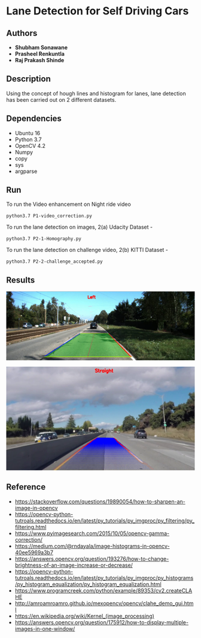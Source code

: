 # Lane Detection for Self Driving Cars

## Authors
* **Shubham Sonawane**
* **Prasheel Renkuntla**
* **Raj Prakash Shinde**

 
## Description
Using the concept of hough lines and histogram for lanes, lane detection has been carried out on 2 different datasets.

## Dependencies
* Ubuntu 16
* Python 3.7
* OpenCV 4.2
* Numpy
* copy
* sys
* argparse

## Run
To run the Video enhancement on Night ride video

```
python3.7 P1-video_correction.py
```
To run the lane detection on images, 2(a) Udacity Dataset -
```
python3.7 P2-1-Homography.py
```
To run the lane detection on challenge video, 2(b) KITTI Dataset -
```
python3.7 P2-2-challenge_accepted.py
```
## Results
![Image description](https://github.com/shubham1925/Lane-Detection/blob/master/dataset1.png)

![Image description](https://github.com/shubham1925/Lane-Detection/blob/master/dataset2.png)
## Reference
* https://stackoverflow.com/questions/19890054/how-to-sharpen-an-image-in-opencv
* https://opencv-python-tutroals.readthedocs.io/en/latest/py_tutorials/py_imgproc/py_filtering/py_filtering.html
* https://www.pyimagesearch.com/2015/10/05/opencv-gamma-correction/
* https://medium.com/@rndayala/image-histograms-in-opencv-40ee5969a3b7
* https://answers.opencv.org/question/193276/how-to-change-brightness-of-an-image-increase-or-decrease/
* https://opencv-python-tutroals.readthedocs.io/en/latest/py_tutorials/py_imgproc/py_histograms/py_histogram_equalization/py_histogram_equalization.html
* https://www.programcreek.com/python/example/89353/cv2.createCLAHE
* http://amroamroamro.github.io/mexopencv/opencv/clahe_demo_gui.html
* https://en.wikipedia.org/wiki/Kernel_(image_processing)
* https://answers.opencv.org/question/175912/how-to-display-multiple-images-in-one-window/
